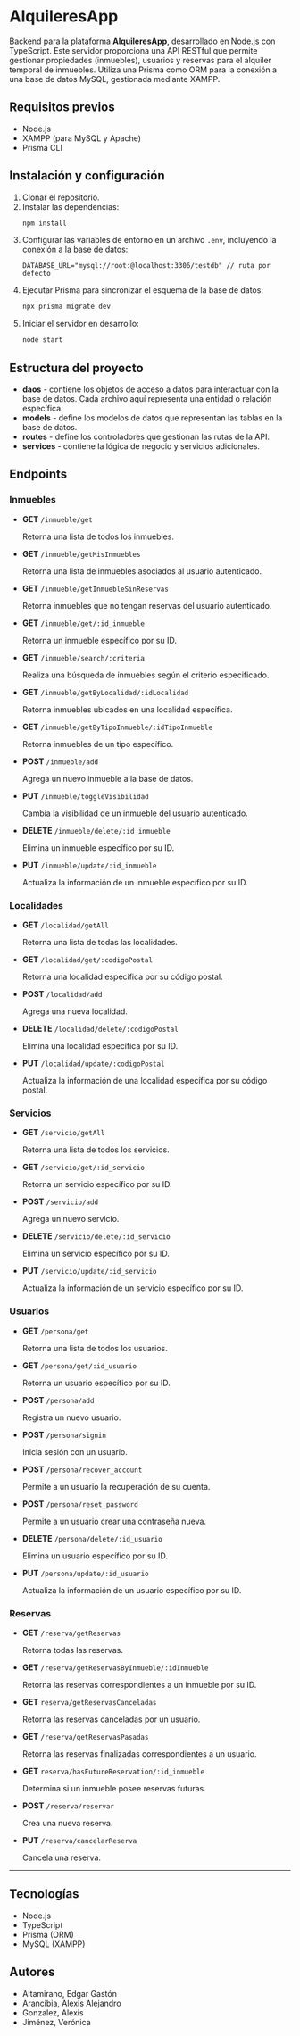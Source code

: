 # AlquileresApp
Backend para la plataforma **AlquileresApp**, desarrollado en Node.js con TypeScript. Este servidor proporciona una API RESTful que permite gestionar propiedades (inmuebles), usuarios y reservas para el alquiler temporal de inmuebles. Utiliza una Prisma como ORM para la conexión a una base de datos MySQL, gestionada mediante XAMPP.

## Requisitos previos
- Node.js
- XAMPP (para MySQL y Apache)
- Prisma CLI

## Instalación y configuración

1. Clonar el repositorio.
2. Instalar las dependencias:
   ```bash
   npm install
   ```
3. Configurar las variables de entorno en un archivo ``.env``, incluyendo la conexión a la base de datos:
   ```plaintext
   DATABASE_URL="mysql://root:@localhost:3306/testdb" // ruta por defecto
   ```
4. Ejecutar Prisma para sincronizar el esquema de la base de datos:
   ```bash
   npx prisma migrate dev
   ```
5. Iniciar el servidor en desarrollo:
   ```bash
   node start
   ```
## Estructura del proyecto
- **daos** - contiene los objetos de acceso a datos para interactuar con la base de datos. Cada archivo aquí representa una entidad o relación específica.
- **models** - define los modelos de datos que representan las tablas en la base de datos.
- **routes** - define los controladores que gestionan las rutas de la API.
- **services** - contiene la lógica de negocio y servicios adicionales.

## Endpoints
### Inmuebles
- **GET** `/inmueble/get`

  Retorna una lista de todos los inmuebles.

- **GET** `/inmueble/getMisInmuebles`  

  Retorna una lista de inmuebles asociados al usuario autenticado.

- **GET** `/inmueble/getInmuebleSinReservas`  

  Retorna inmuebles que no tengan reservas del usuario autenticado.

- **GET** `/inmueble/get/:id_inmueble`  

  Retorna un inmueble específico por su ID.

- **GET** `/inmueble/search/:criteria`  

  Realiza una búsqueda de inmuebles según el criterio especificado.

- **GET** `/inmueble/getByLocalidad/:idLocalidad`  

  Retorna inmuebles ubicados en una localidad específica.

- **GET** `/inmueble/getByTipoInmueble/:idTipoInmueble`  

  Retorna inmuebles de un tipo específico.

- **POST** `/inmueble/add`  

  Agrega un nuevo inmueble a la base de datos.

- **PUT** `/inmueble/toggleVisibilidad`  

  Cambia la visibilidad de un inmueble del usuario autenticado.

- **DELETE** `/inmueble/delete/:id_inmueble`  

  Elimina un inmueble específico por su ID.

- **PUT** `/inmueble/update/:id_inmueble`  

  Actualiza la información de un inmueble específico por su ID.

### Localidades
- **GET** `/localidad/getAll`  

  Retorna una lista de todas las localidades.

- **GET** `/localidad/get/:codigoPostal`

  Retorna una localidad específica por su código postal.

- **POST** `/localidad/add`  

  Agrega una nueva localidad.

- **DELETE** `/localidad/delete/:codigoPostal`  

  Elimina una localidad específica por su ID.

- **PUT** `/localidad/update/:codigoPostal`

  Actualiza la información de una localidad específica por su código postal.

### Servicios
- **GET** `/servicio/getAll`  

  Retorna una lista de todos los servicios.

- **GET** `/servicio/get/:id_servicio`  

  Retorna un servicio específico por su ID.

- **POST** `/servicio/add`  

  Agrega un nuevo servicio.

- **DELETE** `/servicio/delete/:id_servicio`  

  Elimina un servicio específico por su ID.

- **PUT** `/servicio/update/:id_servicio`

  Actualiza la información de un servicio específico por su ID.

### Usuarios
- **GET** `/persona/get`  

  Retorna una lista de todos los usuarios.

- **GET** `/persona/get/:id_usuario`  

  Retorna un usuario específico por su ID.

- **POST** `/persona/add`  

  Registra un nuevo usuario.

- **POST** `/persona/signin`

  Inicia sesión con un usuario.

- **POST** `/persona/recover_account`

  Permite a un usuario la recuperación de su cuenta.

- **POST** `/persona/reset_password`

  Permite a un usuario crear una contraseña nueva.

- **DELETE** `/persona/delete/:id_usuario`  

  Elimina un usuario específico por su ID.

- **PUT** `/persona/update/:id_usuario`

  Actualiza la información de un usuario específico por su ID.

### Reservas
- **GET** `/reserva/getReservas`  

  Retorna todas las reservas.

- **GET** `/reserva/getReservasByInmueble/:idInmueble`

  Retorna las reservas correspondientes a un inmueble por su ID.

- **GET** `reserva/getReservasCanceladas`

  Retorna las reservas canceladas por un usuario.

- **GET** `/reserva/getReservasPasadas`

  Retorna las reservas finalizadas correspondientes a un usuario.

- **GET** `reserva/hasFutureReservation/:id_inmueble`

  Determina si un inmueble posee reservas futuras.

- **POST** `/reserva/reservar`  

  Crea una nueva reserva.

- **PUT** `/reserva/cancelarReserva`  

  Cancela una reserva.

---


## Tecnologías
- Node.js
- TypeScript
- Prisma (ORM)
- MySQL (XAMPP)

## Autores
- Altamirano, Edgar Gastón
- Arancibia, Alexis Alejandro
- Gonzalez, Alexis
- Jiménez, Verónica
